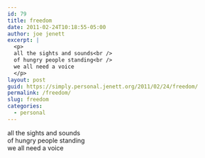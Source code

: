 ```yaml
---
id: 79
title: freedom
date: 2011-02-24T10:18:55-05:00
author: joe jenett
excerpt: |
  <p>
  all the sights and sounds<br />
  of hungry people standing<br />
  we all need a voice
  </p>
layout: post
guid: https://simply.personal.jenett.org/2011/02/24/freedom/
permalink: /freedom/
slug: freedom
categories:
  - personal
---
```

all the sights and sounds  
of hungry people standing  
we all need a voice